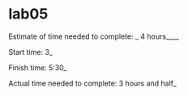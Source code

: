 # lab05

Estimate of time needed to complete: _ 4 hours____

Start time: 3_

Finish time: 5:30_

Actual time needed to complete: 3 hours and half_
